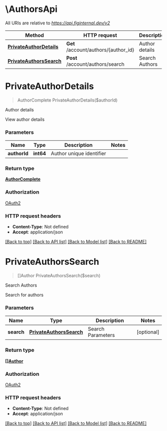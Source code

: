# \AuthorsApi

All URIs are relative to *https://api.figinternal.dev/v2*

Method | HTTP request | Description
------------- | ------------- | -------------
[**PrivateAuthorDetails**](AuthorsApi.md#PrivateAuthorDetails) | **Get** /account/authors/{author_id} | Author details
[**PrivateAuthorsSearch**](AuthorsApi.md#PrivateAuthorsSearch) | **Post** /account/authors/search | Search Authors


# **PrivateAuthorDetails**
> AuthorComplete PrivateAuthorDetails($authorId)

Author details

View author details


### Parameters

Name | Type | Description  | Notes
------------- | ------------- | ------------- | -------------
 **authorId** | **int64**| Author unique identifier | 

### Return type

[**AuthorComplete**](AuthorComplete.md)

### Authorization

[OAuth2](../README.md#OAuth2)

### HTTP request headers

 - **Content-Type**: Not defined
 - **Accept**: application/json

[[Back to top]](#) [[Back to API list]](../README.md#documentation-for-api-endpoints) [[Back to Model list]](../README.md#documentation-for-models) [[Back to README]](../README.md)

# **PrivateAuthorsSearch**
> []Author PrivateAuthorsSearch($search)

Search Authors

Search for authors


### Parameters

Name | Type | Description  | Notes
------------- | ------------- | ------------- | -------------
 **search** | [**PrivateAuthorsSearch**](PrivateAuthorsSearch.md)| Search Parameters | [optional] 

### Return type

[**[]Author**](Author.md)

### Authorization

[OAuth2](../README.md#OAuth2)

### HTTP request headers

 - **Content-Type**: Not defined
 - **Accept**: application/json

[[Back to top]](#) [[Back to API list]](../README.md#documentation-for-api-endpoints) [[Back to Model list]](../README.md#documentation-for-models) [[Back to README]](../README.md)

